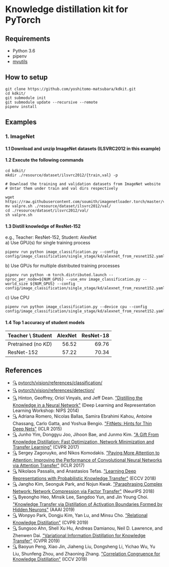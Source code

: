 # Knowledge distillation kit for PyTorch

## Requirements
- Python 3.6
- pipenv
- [myutils](https://github.com/yoshitomo-matsubara/myutils)


## How to setup
```
git clone https://github.com/yoshitomo-matsubara/kdkit.git
cd kdkit/
git submodule init
git submodule update --recursive --remote
pipenv install
```

## Examples
### 1. ImageNet
#### 1.1 Download and unzip ImageNet datasets (ILSVRC2012 in this example)
#### 1.2 Execute the following commands
```
cd kdkit/
mkdir ./resource/dataset/ilsvrc2012/{train,val} -p

# Download the training and validation datasets from ImageNet website
# Untar them under train and val dirs respectively

wget https://raw.githubusercontent.com/soumith/imagenetloader.torch/master/valprep.sh
mv valpre.sh ./resource/dataset/ilsvrc2012/val/
cd ./resource/dataset/ilsvrc2012/val/
sh valpre.sh
```
#### 1.3 Distill knowledge of ResNet-152
e.g., Teacher: ResNet-152, Student: AlexNet  
a) Use GPU(s) for single training process
```
pipenv run python image_classification.py --config config/image_classification/single_stage/kd/alexnet_from_resnet152.yaml
```  
b) Use GPUs for multiple distributed training processes
```
pipenv run python -m torch.distributed.launch --nproc_per_node=${NUM_GPUS} --use_env image_classification.py --world_size ${NUM_GPUS} --config config/image_classification/single_stage/kd/alexnet_from_resnet152.yaml
```
c) Use CPU
```
pipenv run python image_classification.py --device cpu --config config/image_classification/single_stage/kd/alexnet_from_resnet152.yaml
```  
#### 1.4 Top 1 accuracy of student models
| Teacher \\ Student    | AlexNet   | ResNet-18 |  
| :---                  | ---:      | ---:      |  
| Pretrained (no *KD*)  | 56.52     | 69.76     |  
| ResNet-152            | 57.22     | 70.34     |


## References
- [:mag:](image_classification.py) [pytorch/vision/references/classification/](https://github.com/pytorch/vision/blob/master/references/classification/)
- [:mag:](object_detection.py) [pytorch/vision/references/detection/](https://github.com/pytorch/vision/tree/master/references/detection/)
- [:mag:](config/image_classification/single_stage/kd) Hinton, Geoffrey, Oriol Vinyals, and Jeff Dean. ["Distilling the Knowledge in a Neural Network"](https://fb56552f-a-62cb3a1a-s-sites.googlegroups.com/site/deeplearningworkshopnips2014/65.pdf?attachauth=ANoY7co8sQACDsEYLkP11zqEAxPgYHLwkdkDP9NHfEB6pzQOUPmfWf3cVrL3WE7PNyed-lrRsF7CY6Tcme5OEQ92CTSN4f8nDfJcgt71fPtAvcTvH5BpzF-2xPvLkPAvU9Ub8XvbySAPOsMKMWmGsXG2FS1_X1LJsUfuwKdQKYVVTtRfG5LHovLHIwv6kXd3mOkDKEH7YdoyYQqjSv6ku2KDjOpVQBt0lKGVPXeRdwUcD0mxDqCe4u8%3D&attredirects=1) (Deep Learning and Representation Learning Workshop: NIPS 2014)
- [:mag:](config/image_classification/multi_stage/fitnet) Adriana Romero, Nicolas Ballas, Samira Ebrahimi Kahou, Antoine Chassang, Carlo Gatta, and Yoshua Bengio. ["FitNets: Hints for Thin Deep Nets"](https://arxiv.org/abs/1412.6550) (ICLR 2015)
- [:mag:](config/image_classification/multi_stage/fsp) Junho Yim, Donggyu Joo, Jihoon Bae, and Junmo Kim. ["A Gift From Knowledge Distillation: Fast Optimization, Network Minimization and Transfer Learning"](http://openaccess.thecvf.com/content_cvpr_2017/html/Yim_A_Gift_From_CVPR_2017_paper.html) (CVPR 2017)
- [:mag:](config/image_classification/single_stage/at) Sergey Zagoruyko, and Nikos Komodakis. ["Paying More Attention to Attention: Improving the Performance of Convolutional Neural Networks via Attention Transfer"](https://openreview.net/forum?id=Sks9_ajex) (ICLR 2017)
- [:mag:](config/image_classification/single_stage/pkt) Nikolaos Passalis, and Anastasios Tefas. ["Learning Deep Representations with Probabilistic Knowledge Transfer"](http://openaccess.thecvf.com/content_ECCV_2018/html/Nikolaos_Passalis_Learning_Deep_Representations_ECCV_2018_paper.html) (ECCV 2018)
- [:mag:](config/image_classification/multi_stage/ft) Jangho Kim, Seonguk Park, and Nojun Kwak. ["Paraphrasing Complex Network: Network Compression via Factor Transfer"](http://papers.neurips.cc/paper/7541-paraphrasing-complex-network-network-compression-via-factor-transfer) (NeurIPS 2018)
- [:mag:](config/image_classification/multi_stage/dab) Byeongho Heo, Minsik Lee, Sangdoo Yun, and Jin Young Choi. ["Knowledge Transfer via Distillation of Activation Boundaries Formed by Hidden Neurons"](https://aaai.org/ojs/index.php/AAAI/article/view/4264) (AAAI 2019)
- [:mag:](config/image_classification/single_stage/rkd) Wonpyo Park, Dongju Kim, Yan Lu, and Minsu Cho. ["Relational Knowledge Distillation"](http://openaccess.thecvf.com/content_CVPR_2019/html/Park_Relational_Knowledge_Distillation_CVPR_2019_paper.html) (CVPR 2019)
- [:mag:](config/image_classification/single_stage/vid) Sungsoo Ahn, Shell Xu Hu, Andreas Damianou, Neil D. Lawrence, and Zhenwen Dai. ["Variational Information Distillation for Knowledge Transfer"](http://openaccess.thecvf.com/content_CVPR_2019/html/Ahn_Variational_Information_Distillation_for_Knowledge_Transfer_CVPR_2019_paper.html) (CVPR 2019)
- [:mag:](config/image_classification/single_stage/cckd) Baoyun Peng, Xiao Jin, Jiaheng Liu, Dongsheng Li, Yichao Wu, Yu Liu, Shunfeng Zhou, and Zhaoning Zhang. ["Correlation Congruence for Knowledge Distillation"](http://openaccess.thecvf.com/content_ICCV_2019/html/Peng_Correlation_Congruence_for_Knowledge_Distillation_ICCV_2019_paper.html) (ICCV 2019)

